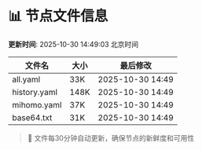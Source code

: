 # 📊 节点文件信息

**更新时间**: 2025-10-30 14:49:03 北京时间

| 文件名 | 大小 | 最后修改 |
|--------|------|----------|
| all.yaml | 33K | 2025-10-30 14:49 |
| history.yaml | 148K | 2025-10-30 14:49 |
| mihomo.yaml | 37K | 2025-10-30 14:49 |
| base64.txt | 31K | 2025-10-30 14:49 |

> 🔄 文件每30分钟自动更新，确保节点的新鲜度和可用性
